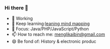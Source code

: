 ### Hi there 👋

- 🔭 Working
- 🌱 Keep learning:[leaning mind mapping](https://github.com/menglikaibin/mindMapping)
- 🤔 Focus: Java/PHP/JavaScript/Python
- 📫 How to reach me: menglikaibin@gmail.com
- 😄 Be fond of: History & electronic produc
